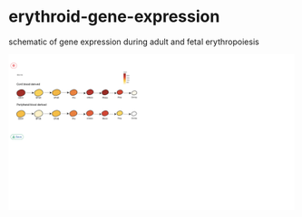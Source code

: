 # erythroid-gene-expression
 schematic of gene expression during adult and fetal erythropoiesis 

![](/example/image.png)
